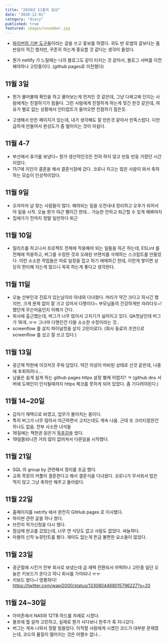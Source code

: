 ```yaml
---
title: "2020년 11월의 일상"
date: "2020-12-01"
category: "diary"
published: true
featured: images/november.jpg
---
```


- [파이썬의 기본 도구들](https://blog.gyus.me/2020/python-basic-tools/)이라는 글을 쓰고 홍보를 하였다. 귀도 반 로썸의 글보다는 좀 반응이 적긴 했지만, 꾸준히 하는게 중요할 것 같다는 생각이 들었다.

- 뭔가 netlify 가 느릴때는 나의 블로그도 같이 터지는 것 같아서, 블로그 서버를 이전해야하나 고민중이다.
  (github pages로 이전했다)

## 11월 3일

- 뭔가 물어볼때 확인을 하고 물어보는게 먼저인 것 같은데, 그냥 다짜고짜 던지는 사람에게는 친절하기가 힘들다. 그런 사람에게 친절하게 하는게 맞긴 한것 같은데, 여유가 별로 없는 상황에서 인터럽트가 들어오면 친절하기 힘든듯.

- 고생해서 만든 페이지가 있는데, 내가 생각해도 잘 만든것 같아서 만족스럽다. 다만 급하게 만들어서 완성도가 좀 떨어지는 것이 아쉽다.

## 11월 4-7

- 부산에서 휴가를 보냈다~ 뭔가 생산적인것은 전혀 하지 않고 빈둥 빈둥 거렸던 시간이었다.
- 11/7에 지인이 결혼을 해서 결혼식장에 갔다. 코로나 치고는 많은 사람이 와서 축하하는 모습이 인상적이었다.

## 11월 9일

- 오자마자 날 찾는 사람들이 많다. 해야되는 일을 오전내내 정리하고 오후가 되어서야 일을 시작. 오늘 뭔가 야근 삘이긴 한데… 가능한 안하고 퇴근할 수 있게 해봐야지
- 집에가기 전까지 정말 일만하다 퇴근

## 11월 10일

- 릴리즈를 하고나서 프로젝트 전체에 적용해야 되는 일들을 하곤 하는데, ESLint 를 전체에 적용하고, 버그를 수정한 것과 오래된 브랜치를 삭제하는 스크립트를 만들었다. 이런 소소한 작업들은 따로 일정을 잡고 하기 애매하긴 한데, 이런게 쌓이면 상당히 편리해 지는게 많으니 꼭꼭 하는게 좋다고 생각한다.

## 11월 11일

- 오늘 산부인과 진료가 있는날이라 아내와 다녀왔다. 머리가 약간 크다고 하시긴 했지만, 크게 문제 없이 잘 크고 있어서 다행이다~ 부모님들의 건강하게만 자라다오~! 했던게 무슨마음인지 이해가 간다.
- 회사에 출근했는데, 버그가 너무 많아서 고치기가 싫어지고 있다. QA첫날인데 버그가 16개..ㅠㅠ 그나마 다행인건 다들 소소한 수정이라는 것..
- screenflow 를 살지 파이널컷을 살지 고민이로다. (회사 동료의 조언으로 screenflow 를 샀고 잘 쓰고 있다.)

## 11월 13일

- 광군제 막판에 이것저것 주워 담았다. 약간 이성이 마비된 상태로 산것 같은데, 나중에 후회하려나…
- 남들은 쉽게 쉽게 하는 github pages https 설정 왤케 어렵지? ㅋ (github dns 서버에 도메인이 인식될때까지 https 체크를 못하게 되어 있었다. 좀 기다려야된다.)

## 11월 14~20일

- 갑자기 재택으로 바꼈고, 업무가 몰아치는 중이다.
- 특히 버그가 너무 많아서 야근하면서 고치는데도 계속 나옴.
  근데 또 크리티컬한건 하나도 없음. 전부 사소한 녀석들
- 16일에는 책한권 읽은거 [독후감](https://blog.gyus.me/2020/review-practice-of-the-python-pro/)을 썼다.
- 19일쯤되니깐 거의 많이 없어져서 다른일을 시작했다.

## 11월 21일

- SQL 의 group by 관련해서 정리를 조금 했다.
- 교회 목장의 커플이 결혼한다고 해서 결혼식을 다녀왔다. 코로나가 무서워서 밥은 먹지 않고 그냥 축하만 해주고 돌아왔다.

## 11월 22일

- 홈페이지를 netrify 에서 완전히 GitHub pages 로 이사했다.
- 파이썬 관련 글을 하나 썼다.
- 브런치 작가신청을 다시 했다.
- 점심때 판교를 갔었는데, 너무 연 식당도 없고 사람도 없었다. 싸늘하다.
- 마블의 신작 뉴뮤턴트를 봤다. 재미도 없는게 뜬금 불편한 요소들이 많았다.

## 11월 23일

- 광군절에 시킨거 전부 회사로 보냈는데 급 재택 전환되서 어떡하나 고민중 일단 오늘은 키보드가 온다고 하니 회사를 가야되나 ㅠㅠ
- 키보드 왔다~! 영롱하다! https://twitter.com/wapj2000/status/1330804468015796227?s=20

## 11월 24~30일

- 아마존에서 NAS와 12TB 하드를 차례로 시켰다.
- 블프에 뭘 살까 고민하고, 실제로 뭔가 사다보니 한주가 훅 지나갔다.
- 버그는 게속 나와서 정말 힘들었다. 이직할 사람에게 시켰던 코드가 대부분 문제였는데, 코드의 품질이 떨어지는 것은 어쩔수 없나...
